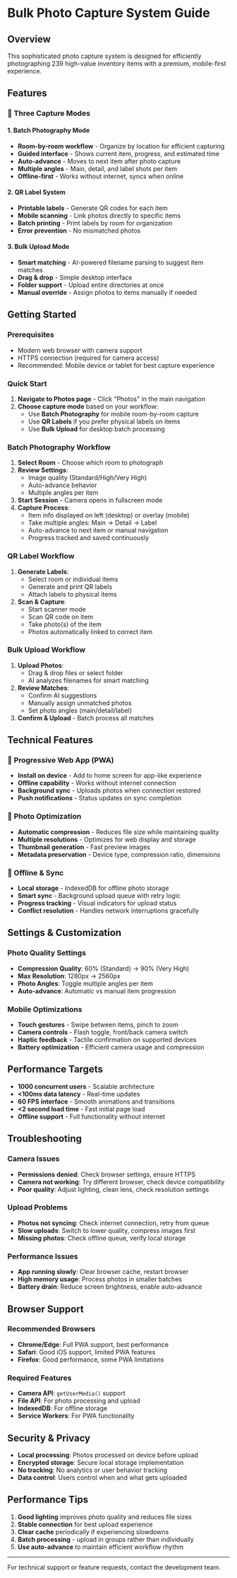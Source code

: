 # Bulk Photo Capture System Guide

## Overview

This sophisticated photo capture system is designed for efficiently photographing 239 high-value inventory items with a premium, mobile-first experience.

## Features

### 🚀 Three Capture Modes

#### 1. **Batch Photography Mode**
- **Room-by-room workflow** - Organize by location for efficient capturing
- **Guided interface** - Shows current item, progress, and estimated time
- **Auto-advance** - Moves to next item after photo capture
- **Multiple angles** - Main, detail, and label shots per item
- **Offline-first** - Works without internet, syncs when online

#### 2. **QR Label System**
- **Printable labels** - Generate QR codes for each item
- **Mobile scanning** - Link photos directly to specific items
- **Batch printing** - Print labels by room for organization
- **Error prevention** - No mismatched photos

#### 3. **Bulk Upload Mode**
- **Smart matching** - AI-powered filename parsing to suggest item matches
- **Drag & drop** - Simple desktop interface
- **Folder support** - Upload entire directories at once
- **Manual override** - Assign photos to items manually if needed

## Getting Started

### Prerequisites
- Modern web browser with camera support
- HTTPS connection (required for camera access)
- Recommended: Mobile device or tablet for best capture experience

### Quick Start

1. **Navigate to Photos page** - Click "Photos" in the main navigation
2. **Choose capture mode** based on your workflow:
   - Use **Batch Photography** for mobile room-by-room capture
   - Use **QR Labels** if you prefer physical labels on items
   - Use **Bulk Upload** for desktop batch processing

### Batch Photography Workflow

1. **Select Room** - Choose which room to photograph
2. **Review Settings**:
   - Image quality (Standard/High/Very High)
   - Auto-advance behavior
   - Multiple angles per item
3. **Start Session** - Camera opens in fullscreen mode
4. **Capture Process**:
   - Item info displayed on left (desktop) or overlay (mobile)
   - Take multiple angles: Main → Detail → Label
   - Auto-advance to next item or manual navigation
   - Progress tracked and saved continuously

### QR Label Workflow

1. **Generate Labels**:
   - Select room or individual items
   - Generate and print QR labels
   - Attach labels to physical items
2. **Scan & Capture**:
   - Start scanner mode
   - Scan QR code on item
   - Take photo(s) of the item
   - Photos automatically linked to correct item

### Bulk Upload Workflow

1. **Upload Photos**:
   - Drag & drop files or select folder
   - AI analyzes filenames for smart matching
2. **Review Matches**:
   - Confirm AI suggestions
   - Manually assign unmatched photos
   - Set photo angles (main/detail/label)
3. **Confirm & Upload** - Batch process all matches

## Technical Features

### 📱 Progressive Web App (PWA)
- **Install on device** - Add to home screen for app-like experience
- **Offline capability** - Works without internet connection
- **Background sync** - Uploads photos when connection restored
- **Push notifications** - Status updates on sync completion

### 🎯 Photo Optimization
- **Automatic compression** - Reduces file size while maintaining quality
- **Multiple resolutions** - Optimizes for web display and storage
- **Thumbnail generation** - Fast preview images
- **Metadata preservation** - Device type, compression ratio, dimensions

### 🔄 Offline & Sync
- **Local storage** - IndexedDB for offline photo storage
- **Smart sync** - Background upload queue with retry logic
- **Progress tracking** - Visual indicators for upload status
- **Conflict resolution** - Handles network interruptions gracefully

## Settings & Customization

### Photo Quality Settings
- **Compression Quality**: 60% (Standard) → 90% (Very High)
- **Max Resolution**: 1280px → 2560px
- **Photo Angles**: Toggle multiple angles per item
- **Auto-advance**: Automatic vs manual item progression

### Mobile Optimizations
- **Touch gestures** - Swipe between items, pinch to zoom
- **Camera controls** - Flash toggle, front/back camera switch
- **Haptic feedback** - Tactile confirmation on supported devices
- **Battery optimization** - Efficient camera usage and compression

## Performance Targets

- **1000 concurrent users** - Scalable architecture
- **<100ms data latency** - Real-time updates
- **60 FPS interface** - Smooth animations and transitions
- **<2 second load time** - Fast initial page load
- **Offline support** - Full functionality without internet

## Troubleshooting

### Camera Issues
- **Permissions denied**: Check browser settings, ensure HTTPS
- **Camera not working**: Try different browser, check device compatibility
- **Poor quality**: Adjust lighting, clean lens, check resolution settings

### Upload Problems
- **Photos not syncing**: Check internet connection, retry from queue
- **Slow uploads**: Switch to lower quality, compress images first
- **Missing photos**: Check offline queue, verify local storage

### Performance Issues
- **App running slowly**: Clear browser cache, restart browser
- **High memory usage**: Process photos in smaller batches
- **Battery drain**: Reduce screen brightness, enable auto-advance

## Browser Support

### Recommended Browsers
- **Chrome/Edge**: Full PWA support, best performance
- **Safari**: Good iOS support, limited PWA features
- **Firefox**: Good performance, some PWA limitations

### Required Features
- **Camera API**: `getUserMedia()` support
- **File API**: For photo processing and upload
- **IndexedDB**: For offline storage
- **Service Workers**: For PWA functionality

## Security & Privacy

- **Local processing**: Photos processed on device before upload
- **Encrypted storage**: Secure local storage implementation  
- **No tracking**: No analytics or user behavior tracking
- **Data control**: Users control when and what gets uploaded

## Performance Tips

1. **Good lighting** improves photo quality and reduces file sizes
2. **Stable connection** for best upload experience
3. **Clear cache** periodically if experiencing slowdowns
4. **Batch processing** - upload in groups rather than individually
5. **Use auto-advance** to maintain efficient workflow rhythm

---

For technical support or feature requests, contact the development team.
